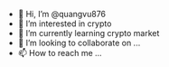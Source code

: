- 👋 Hi, I’m @quangvu876
- 👀 I’m interested in crypto
- 🌱 I’m currently learning crypto market
- 💞️ I’m looking to collaborate on ...
- 📫 How to reach me ...

<!---
quangvu876/quangvu876 is a ✨ special ✨ repository because its `README.md` (this file) appears on your GitHub profile.
You can click the Preview link to take a look at your changes.
--->
